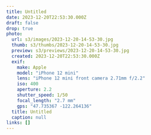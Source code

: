 ```yaml
---
title: Untitled
date: 2023-12-20T22:53:30.000Z
draft: false
drop: true
photo:
  url: s3/images/2023-12-20-14-53-30.jpg
  thumb: s3/thumbs/2023-12-20-14-53-30.jpg
  preview: s3/previews/2023-12-20-14-53-30.jpg
  created: 2023-12-20T22:53:30.000Z
  exif:
    make: Apple
    model: "iPhone 12 mini"
    lens: "iPhone 12 mini front camera 2.71mm f/2.2"
    iso: 400
    aperture: 2.2
    shutter_speed: 1/50
    focal_length: "2.7 mm"
    gps: "47.735367 -122.264136"
  title: Untitled
  caption: null
links: []
---
```

